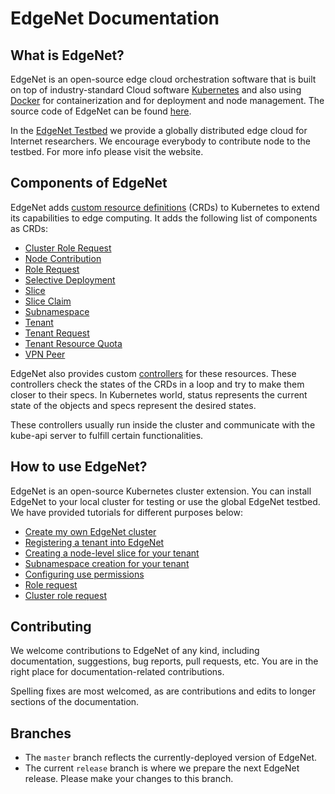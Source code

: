 # EdgeNet Documentation

## What is EdgeNet?
EdgeNet is an open-source edge cloud orchestration software that is built on top of industry-standard Cloud software [Kubernetes](https://kubernetes.io/) and also using [Docker](https://www.docker.com/) for containerization and  for deployment and node management. The source code of EdgeNet can be found [here](https://github.com/EdgeNet-project/edgenet).

In the [EdgeNet Testbed](https://edge-net.org) we provide a globally distributed edge cloud for Internet researchers. We encourage everybody to contribute node to the testbed. For more info please visit the website.

## Components of EdgeNet
EdgeNet adds [custom resource definitions](https://kubernetes.io/docs/concepts/extend-kubernetes/api-extension/custom-resources/) (CRDs) to Kubernetes to extend its capabilities to edge computing. It adds the following list of components as CRDs:
* [Cluster Role Request](custom_resources.md#cluster-role-request)
* [Node Contribution](custom_resources.md#node-contribution)
* [Role Request](custom_resources.md#role-request)
* [Selective Deployment](custom_resources.md#selective-deployment)
* [Slice](custom_resources.md#slice)
* [Slice Claim](custom_resources.md#slice-claim)
* [Subnamespace](custom_resources.md#subnamespace)
* [Tenant](custom_resources.md#tenant)
* [Tenant Request](custom_resources.md#tenant-request)
* [Tenant Resource Quota](custom_resources.md#tenant-resource-quota)
* [VPN Peer](custom_resources.md#vpn-peer)

<!-- Individual explanations of the CRDs can be found [here](custom_resources.md). -->

EdgeNet also provides custom [controllers](https://kubernetes.io/docs/concepts/architecture/controller/) for these resources. These controllers check the states of the CRDs in a loop and try to make them closer to their specs. In Kubernetes world, status represents the current state of the objects and specs represent the desired states.

These controllers usually run inside the cluster and communicate with the kube-api server to fulfill certain functionalities.

## How to use EdgeNet?
EdgeNet is an open-source Kubernetes cluster extension. You can install EdgeNet to your local cluster for testing or use the global EdgeNet testbed. We have provided tutorials for different purposes below:

* [Create my own EdgeNet cluster](cluster_creation.md)
* [Registering a tenant into EdgeNet](tenant_registration.md)
* [Creating a node-level slice for your tenant](slice_creation.md)
* [Subnamespace creation for your tenant](subnamespace_creation.md)
* [Configuring use permissions](user_permissions.md)
* [Role request](role_request.md)
* [Cluster role request](cluster_role_request.md)

## Contributing

We welcome contributions to EdgeNet of any kind, including documentation, suggestions, bug reports,
pull requests, etc. You are in the right place for documentation-related contributions.
<!-- Also check out our [contribution guide](). --> 

Spelling fixes are most welcomed, as are contributions and edits to longer sections of the documentation.

## Branches

* The `master` branch reflects the currently-deployed version of EdgeNet.
* The current `release` branch is where we prepare the next EdgeNet release. Please make your changes to this branch.
